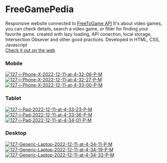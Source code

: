 # FreeGamePedia
Responsive website connected to [FreeToGame API](https://www.freetogame.com/api-doc "FreeToGame API") It's about video games, you can check details, search a video game, or filter for finding your favorite game. created with lazy loading, API conection, local storage, Intersection Obsever and other good practices. Developed in HTML, CSS, Javascript<br>
[Check it out on the web](https://dnlalejandro.github.io/FreeGamePedia/ "Check it out on the web")
### Mobile
<a href="https://imgbb.com/"><img src="https://i.ibb.co/Z1CKkSZ/127-i-Phone-X-2022-12-11-at-4-32-06-P-M.jpg" alt="127-i-Phone-X-2022-12-11-at-4-32-06-P-M" border="0" /></a>
<a href="https://imgbb.com/"><img src="https://i.ibb.co/S3QYV37/127-i-Phone-X-2022-12-11-at-4-32-27-P-M.jpg" alt="127-i-Phone-X-2022-12-11-at-4-32-27-P-M" border="0" /></a>
<a href="https://imgbb.com/"><img src="https://i.ibb.co/KFK9vpG/127-i-Phone-X-2022-12-11-at-4-33-00-P-M.jpg" alt="127-i-Phone-X-2022-12-11-at-4-33-00-P-M" border="0" /></a>
### Tablet
<a href="https://ibb.co/VCtFTqh"><img src="https://i.ibb.co/t240DJN/127-i-Pad-2022-12-11-at-4-33-23-P-M.jpg" alt="127-i-Pad-2022-12-11-at-4-33-23-P-M" border="0" /></a>
<a href="https://ibb.co/51gwX1q"><img src="https://i.ibb.co/sgdzpgL/127-i-Pad-2022-12-11-at-4-33-36-P-M.jpg" alt="127-i-Pad-2022-12-11-at-4-33-36-P-M" border="0" /></a>
<a href="https://ibb.co/09B4ybS"><img src="https://i.ibb.co/s15x9YG/127-i-Pad-2022-12-11-at-4-34-01-P-M.jpg" alt="127-i-Pad-2022-12-11-at-4-34-01-P-M" border="0" /></a>
### Desktop
<a href="https://ibb.co/649sPNj"><img src="https://i.ibb.co/Wc8Kysm/127-Generic-Laptop-2022-12-11-at-4-34-11-P-M.jpg" alt="127-Generic-Laptop-2022-12-11-at-4-34-11-P-M" border="0" /></a>
<a href="https://ibb.co/pvN2mGp"><img src="https://i.ibb.co/QFh95zG/127-Generic-Laptop-2022-12-11-at-4-34-19-P-M.jpg" alt="127-Generic-Laptop-2022-12-11-at-4-34-19-P-M" border="0" /></a>
<a href="https://ibb.co/1sbVJg1"><img src="https://i.ibb.co/z8NcHMp/127-Generic-Laptop-2022-12-11-at-4-34-33-P-M.jpg" alt="127-Generic-Laptop-2022-12-11-at-4-34-33-P-M" border="0" /></a>
